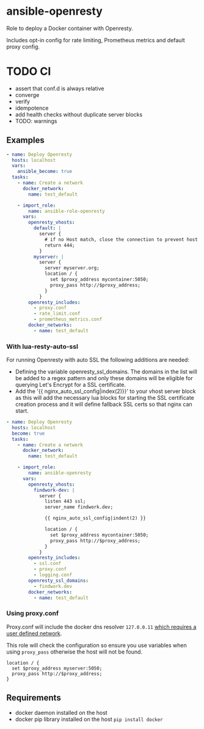 # ansible-openresty

Role to deploy a Docker container with Openresty.

Includes opt-in config for rate limiting, Prometheus metrics and default proxy
config.

# TODO CI
- assert that conf.d is always relative
- converge
- verify
- idempotence
- add health checks without duplicate server blocks
- TODO: warnings

## Examples

```yml
- name: Deploy Openresty
  hosts: localhost
  vars:
    ansible_become: true
  tasks:
    - name: Create a network
      docker_network:
        name: test_default

    - import_role:
        name: ansible-role-openresty
      vars:
        openresty_vhosts:
          default: |
            server {
              # if no Host match, close the connection to prevent host spoofing
              return 444;
            }
          myserver: |
            server {
              server myserver.org;
              location / {
                set $proxy_address mycontainer:5050;
                proxy_pass http://$proxy_address;
              }
            }
        openresty_includes:
          - proxy.conf
          - rate_limit.conf
          - prometheus_metrics.conf
        docker_networks:
          - name: test_default
```

### With lua-resty-auto-ssl

For running Openresty with auto SSL the following additions are needed:

- Defining the variable openresty_ssl_domains. The domains in the list will be added to a regex pattern and only these domains will be eligible for querying Let's Encrypt for a SSL certificate.
- Add the '{{ nginx_auto_ssl_config|index(2)}}' to your vhost server block as this will add the necessary lua blocks for starting the SSL certificate creation process and it will define fallback SSL certs so that nginx can start.

```yml
- name: Deploy Openresty
  hosts: localhost
  become: true
  tasks:
    - name: Create a network
      docker_network:
        name: test_default

    - import_role:
        name: ansible-openresty
      vars:
        openresty_vhosts:
          findwork-dev: |
            server {
              listen 443 ssl;
              server_name findwork.dev;

              {{ nginx_auto_ssl_config|indent(2) }}

              location / {
                set $proxy_address mycontainer:5050;
                proxy_pass http://$proxy_address;
              }
            }
        openresty_includes:
          - ssl.conf
          - proxy.conf
          - logging.conf
        openresty_ssl_domains:
          - findwork.dev
        docker_networks:
          - name: test_default
```

### Using proxy.conf

Proxy.conf will include the docker dns resolver `127.0.0.11` [which requires a user defined network](https://github.com/docker/compose/issues/3412#issuecomment-260780702).

This role will check the configuration so ensure you use variables when using `proxy_pass` otherwise the host will not be found.

```nginx
location / {
  set $proxy_address myserver:5050;
  proxy_pass http://$proxy_address;
}
```

## Requirements

- docker daemon installed on the host
- docker pip library installed on the host `pip install docker`

